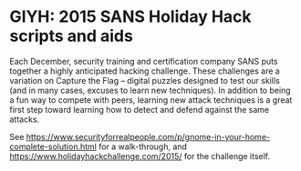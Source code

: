 # GIYH: 2015 SANS Holiday Hack scripts and aids

Each December, security training and certification company SANS puts together a highly anticipated hacking challenge. These challenges are a variation on Capture the Flag – digital puzzles designed to test our skills (and in many cases, excuses to learn new techniques). In addition to being a fun way to compete with peers, learning new attack techniques is a great first step toward learning how to detect and defend against the same attacks.

See https://www.securityforrealpeople.com/p/gnome-in-your-home-complete-solution.html for a walk-through, and https://www.holidayhackchallenge.com/2015/ for the challenge itself.
